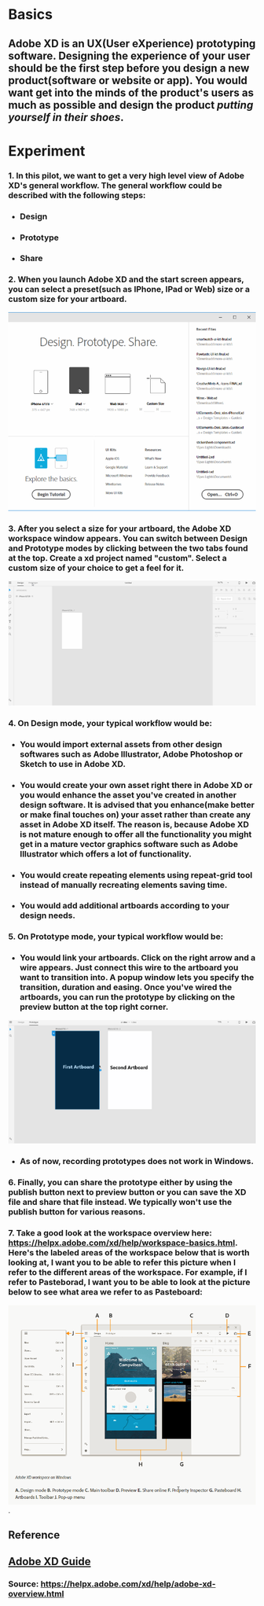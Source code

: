 # **Basics**

## Adobe XD is an UX(**U**ser e**X**perience) prototyping software. Designing the experience of your user should be the first step before you design a new product(software or website or app). You would want get into the minds of the product's users as much as possible and design the product _**putting yourself in their shoes**_.  

# **Experiment**

### **1.** In this pilot, we want to get a very high level view of Adobe XD's general workflow. The general workflow could be described with the following steps: 

- ### Design
- ### Prototype
- ### Share

### **2.** When you launch Adobe XD and the start screen appears, you can select a preset(such as IPhone, IPad or Web) size or a custom size for your artboard. 

![](../images/pilot-01/size-for-artboard.gif)

### **3.** After you select a size for your artboard, the Adobe XD workspace window appears. You can switch between Design and Prototype modes by clicking between the two tabs found at the top. Create a xd project named "custom". Select a custom size of your choice to get a feel for it. 

![](../images/pilot-01/switch-between-tabs.gif) 

### **4.** On Design mode, your typical workflow would be:

- ### You would import external assets from other design softwares such as Adobe Illustrator, Adobe Photoshop or Sketch to use in Adobe XD. 

- ### You would create your own asset right there in Adobe XD or you would enhance the asset you've created in another design software. It is advised that you enhance(make better or make final touches on) your asset rather than create any asset in Adobe XD itself. The reason is, because Adobe XD is not mature enough to offer all the functionality you might get in a mature vector graphics software such as Adobe Illustrator which offers a lot of functionality.

- ### You would create repeating elements using repeat-grid tool instead of manually recreating elements saving time. 

- ### You would add additional artboards according to your design needs. 

### **5.** On Prototype mode, your typical workflow would be:

- ### You would link your artboards. Click on the right arrow and a wire appears. Just connect this wire to the artboard you want to transition into. A popup window lets you specify the transition, duration and easing. Once you've wired the artboards, you can run the prototype by clicking on the preview button at the top right corner. 

![](../images/pilot-01/artboard-wiring.gif)

- ### As of now, recording prototypes does not work in Windows.

### **6.** Finally, you can share the prototype either by using the publish button next to preview button or you can save the XD file and share that file instead. We typically won't use the publish button for various reasons. 

### **7.** Take a good look at the workspace overview here: https://helpx.adobe.com/xd/help/workspace-basics.html. Here's the labeled areas of the workspace below that is worth looking at, I want you to be able to refer this picture when I refer to the different areas of the workspace. For example, if I refer to **Pasteborad**, I want you to be able to look at the picture below to see what area we refer to as **Pasteboard**: 

![](../images/pilot-01/labeled-workspace-areas.gif).


## **Reference**

## [Adobe XD Guide]()

### **Source:** https://helpx.adobe.com/xd/help/adobe-xd-overview.html
